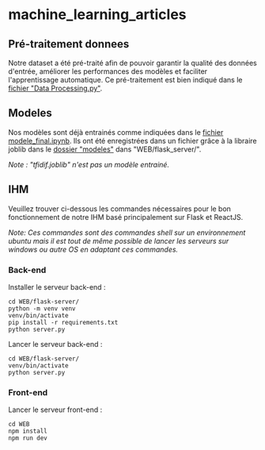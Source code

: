 # machine_learning_articles

## Pré-traitement donnees

Notre dataset a été pré-traité afin de pouvoir garantir la qualité des données d'entrée, améliorer les performances des modèles et faciliter l'apprentissage automatique.
Ce pré-traitement est bien indiqué dans le [fichier "Data Processing.py"](https://github.com/ilyaslm/Machine-learning/blob/main/Mod%C3%A8le_final.ipynb).

## Modeles

Nos modèles sont déjà entrainés comme indiquées dans le [fichier modele_final.ipynb](https://github.com/ilyaslm/Machine-learning/blob/main/Data%20Processing.ipynb).
Ils ont été enregistrées dans un fichier grâce à la libraire joblib dans le [dossier "modeles"](https://github.com/ilyaslm/Machine-learning/tree/main/WEB/flask_server/modeles) dans "WEB/flask_server/".

*Note : "tfidif.joblib" n'est pas un modèle entrainé.*

## IHM

Veuillez trouver ci-dessous les commandes nécessaires pour le bon fonctionnement de notre IHM basé principalement sur Flask et ReactJS.

*Note: Ces commandes sont des commandes shell sur un environnement ubuntu mais il est tout de même possible de lancer les serveurs sur windows ou autre OS en adaptant ces commandes.*

### Back-end

Installer le serveur back-end :

```
cd WEB/flask-server/
python -m venv venv
venv/bin/activate
pip install -r requirements.txt
python server.py
```

Lancer le serveur back-end :

```
cd WEB/flask-server/
venv/bin/activate
python server.py
```

### Front-end

Lancer le serveur front-end :

```
cd WEB
npm install
npm run dev
```


